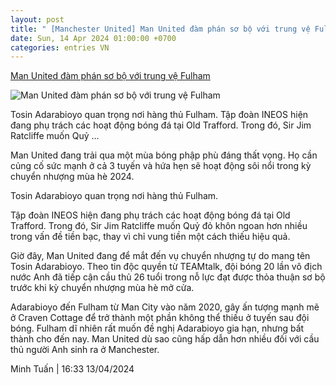 ```yaml
---
layout: post
title: " [Manchester United] Man United đàm phán sơ bộ với trung vệ Fulham"
date: Sun, 14 Apr 2024 01:00:00 +0700
categories: entries VN
---
```

[Man United đàm phán sơ bộ với trung vệ Fulham](https://www.tinthethao.com.vn/man-united-dam-phan-so-bo-voi-trung-ve-fulham-d755987.html)

![Man United đàm phán sơ bộ với trung vệ Fulham](https://media.tinthethao.com.vn/resize/534x280/files/bongda/2024/04/13/man-united-dam-phan-so-bo-voi-trung-ve-fulham-170313jpg.jpg)

Tosin Adarabioyo quan trọng nơi hàng thủ Fulham. Tập đoàn INEOS hiện đang phụ trách các hoạt động bóng đá tại Old Trafford. Trong đó, Sir Jim Ratcliffe muốn Quỷ ...

Man United đang trải qua một mùa bóng phập phù đáng thất vọng. Họ cần củng cố sức mạnh ở cả 3 tuyến và hứa hẹn sẽ hoạt động sôi nổi trong kỳ chuyển nhượng mùa hè 2024.

Tosin Adarabioyo quan trọng nơi hàng thủ Fulham.

Tập đoàn INEOS hiện đang phụ trách các hoạt động bóng đá tại Old Trafford. Trong đó, Sir Jim Ratcliffe muốn Quỷ đỏ khôn ngoan hơn nhiều trong vấn đề tiền bạc, thay vì chỉ vung tiền một cách thiếu hiệu quả.

Giờ đây, Man United đang để mắt đến vụ chuyển nhượng tự do mang tên Tosin Adarabioyo. Theo tin độc quyền từ TEAMtalk, đội bóng 20 lần vô địch nước Anh đã tiếp cận cầu thủ 26 tuổi trong nỗ lực đạt được thỏa thuận sơ bộ trước khi kỳ chuyển nhượng mùa hè mở cửa.

Adarabioyo đến Fulham từ Man City vào năm 2020, gây ấn tượng mạnh mẽ ở Craven Cottage để trở thành một phần không thể thiếu ở tuyến sau đội bóng. Fulham dĩ nhiên rất muốn đề nghị Adarabioyo gia hạn, nhưng bất thành cho đến nay. Man United dù sao cũng hấp dẫn hơn nhiều đối với cầu thủ người Anh sinh ra ở Manchester.

Minh Tuấn | 16:33 13/04/2024

